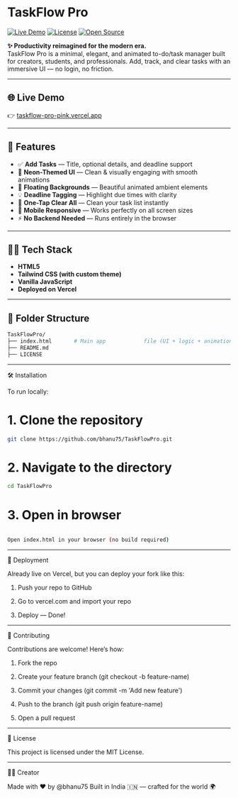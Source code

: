 
# TaskFlow Pro

[![Live Demo](https://img.shields.io/badge/Live%20Demo-taskflow--pro--pink.vercel.app-blue?style=flat-square&logo=vercel)](https://taskflow-pro-pink.vercel.app/)
[![License](https://img.shields.io/github/license/bhanu75/Taskflow-pro?style=flat-square)](./LICENSE)
[![Open Source](https://badges.frapsoft.com/os/v1/open-source.svg?v=103)](https://github.com/bhanu75/TaskFlowPro)

**✨ Productivity reimagined for the modern era.**  
TaskFlow Pro is a minimal, elegant, and animated to-do/task manager built for creators, students, and professionals. Add, track, and clear tasks with an immersive UI — no login, no friction.

---

## 🌐 Live Demo

👉 [taskflow-pro-pink.vercel.app](https://taskflow-pro-pink.vercel.app/)

---

## 🎯 Features

- ✅ **Add Tasks** — Title, optional details, and deadline support
- 🌈 **Neon-Themed UI** — Clean & visually engaging with smooth animations
- 💫 **Floating Backgrounds** — Beautiful animated ambient elements
- 💡 **Deadline Tagging** — Highlight due times with clarity
- 🧹 **One-Tap Clear All** — Clean your task list instantly
- 📱 **Mobile Responsive** — Works perfectly on all screen sizes
- ⚡ **No Backend Needed** — Runs entirely in the browser

---

## 🧑‍💻 Tech Stack

- **HTML5**
- **Tailwind CSS (with custom theme)**
- **Vanilla JavaScript**
- **Deployed on Vercel**

---

## 📁 Folder Structure

```bash
TaskFlowPro/
├── index.html       # Main app            file (UI + logic + animations)
├── README.md
├── LICENSE
```


---

🛠️ Installation

To run locally:

# 1. Clone the repository

```bash
git clone https://github.com/bhanu75/TaskFlowPro.git
```

# 2. Navigate to the directory

```bash
cd TaskFlowPro
```
# 3. Open in browser

```bash

Open index.html in your browser (no build required)

```

---

🚀 Deployment

Already live on Vercel, but you can deploy your fork like this:

1. Push your repo to GitHub


2. Go to vercel.com and import your repo


3. Deploy — Done!




---

🤝 Contributing

Contributions are welcome! Here’s how:

1. Fork the repo


2. Create your feature branch (git checkout -b feature-name)


3. Commit your changes (git commit -m 'Add new feature')


4. Push to the branch (git push origin feature-name)


5. Open a pull request




---

📄 License

This project is licensed under the MIT License.


---

👨‍💻 Creator

Made with ❤️ by @bhanu75
Built in India 🇮🇳 — crafted for the world 🌍
